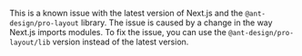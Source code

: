 This is a known issue with the latest version of Next.js and the `@ant-design/pro-layout` library. The issue is caused by a change in the way Next.js imports modules. To fix the issue, you can use the `@ant-design/pro-layout/lib` version instead of the latest version.
